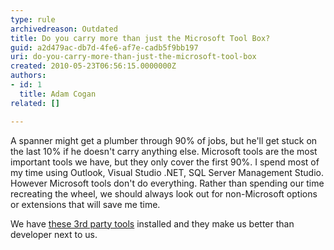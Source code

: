 ```yaml
---
type: rule
archivedreason: Outdated
title: Do you carry more than just the Microsoft Tool Box?
guid: a2d479ac-db7d-4fe6-af7e-cadb5f9bb197
uri: do-you-carry-more-than-just-the-microsoft-tool-box
created: 2010-05-23T06:56:15.0000000Z
authors:
- id: 1
  title: Adam Cogan
related: []

---
```


A spanner might get a plumber through 90% of jobs, but he'll get stuck on the last 10% if he doesn't carry anything else.
 Microsoft tools are the most important tools we have, but they only cover the first 90%. I spend most of my time using Outlook, Visual Studio .NET, SQL Server Management Studio. However Microsoft tools don't do everything. Rather than spending our time recreating the wheel, we should always look out for non-Microsoft options or extensions that will save me time.  
<!--endintro-->

We have     [these 3rd party tools](http&#58;//www.ssw.com.au/ssw/Standards/DeveloperGeneral/Favourite3rdPartyTools.aspx) installed and they make us better than developer next to us.
